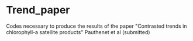 # Trend_paper
Codes necessary to produce the results of the paper "Contrasted trends in chlorophyll-a satellite products" Pauthenet et al (submitted)
